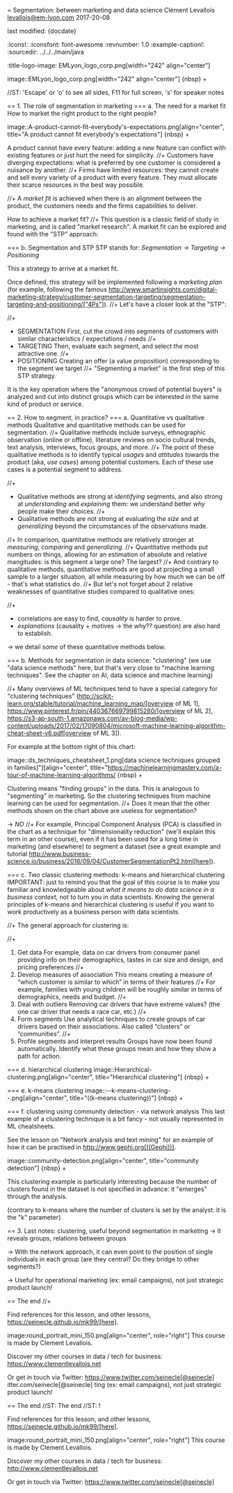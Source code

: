 = Segmentation: between marketing and data science
Clément Levallois <levallois@em-lyon.com>
2017-20-08

last modified: {docdate}

:icons!:
:iconsfont:   font-awesome
:revnumber: 1.0
:example-caption!:
:sourcedir: ../../../main/java

:title-logo-image: EMLyon_logo_corp.png[width="242" align="center"]

image::EMLyon_logo_corp.png[width="242" align="center"]
{nbsp} +

//ST: 'Escape' or 'o' to see all sides, F11 for full screen, 's' for speaker notes


== 1. The role of segmentation in marketing
=== a. The need for a market fit
How to market the right product to the right people?

image::A-product-cannot-fit-everybody's-expectations.png[align="center", title="A product cannot fit everybody's expectations"]
{nbsp} +

A product cannot have every feature: adding a new feature can conflict with existing features or just hurt the need for simplicity.
//+
Customers have diverging expectations: what is preferred by one customer is considered a nuisance by another.
//+
Firms have limited resources: they cannot create and sell every variety of a product with every feature. They must allocate their scarce resources in the best way possible.

//+
A *market fit* is achieved when there is an alignment between the product, the customers needs and the firms capabilities to deliver.

How to achieve a market fit?
//+
This question is a classic field of study in marketing, and is called "market research". A market fit can be explored and found with the "STP" approach:

=== b. Segmentation and STP
STP stands for: *Segmentation → Targeting → Positioning*

This a strategy to arrive at a market fit.

Once defined, this strategy will be implemented following a *marketing plan* (for example, following the famous http://www.smartinsights.com/digital-marketing-strategy/customer-segmentation-targeting/segmentation-targeting-and-positioning/["4Ps"]).
//+
Let's have a closer look at the "STP":

//+
- SEGMENTATION
First, cut the crowd into segments of customers with similar characteristics / expectations / needs
//+
- TARGETING
Then, evaluate each segment, and select the most attractive one.
//+
- POSITIONING
Creating an offer (a value proposition) corresponding to the segment we target
//+
"Segmenting a market" is the first step of this STP strategy.

It is the key operation where the "anonymous crowd of potential buyers" is analyzed and cut into distinct groups which can be interested in the same kind of product or service.

== 2. How to segment, in practice?
=== a. Quantitative vs qualitative methods
Qualitative and quantitative methods can be used for segmentation.
//+
Qualitative methods include surveys, ethnographic observation (online or offline), literature reviews on socio cultural trends, text analysis, interviews, focus groups, and more.
//+
The point of these qualitative methods is to identify typical *usages* and *attitudes* towards the product (aka, *use cases*) among potential customers.
Each of these use cases is a potential segment to address.

//+
- Qualitative methods are strong at *identifying* segments, and also strong at *understanding* and *explaining* them: we understand better *why* people make their choices.
//+
- Qualitative methods are not strong at evaluating the *size* and at *generalizing* beyond the circumstances of the observations made.

//+
In comparison, quantitative methods are relatively stronger at *measuring*, *comparing* and *generalizing*.
//+
Quantitative methods put numbers on things, allowing for an estimation of absolute and relative mangitudes: is this segment a large one? The largest?
//+
And contrary to qualitative methods, quantitative methods are good at projecting a small sample to a larger situation, all while measuring by how much we can be off - that's what statistics do.
//+
But let's not forget about 2 relative weaknesses of quantitative studies compared to qualitative ones:

//+
- correlations are easy to find, *causality* is harder to prove.
- *explanations* (causality + motives -> the why?? question) are also hard to establish.

-> we detail *some* of these quantitative methods below.


=== b. Methods for segmentation in data science: "clustering"
(we use "data science methods" here, but that's very close to "machine learning techniques". See the chapter on AI, data science and machine learning)

//+
Many overviews of ML techniques tend to have a special category for "clustering techniques" (http://scikit-learn.org/stable/tutorial/machine_learning_map/[overview of ML 1], https://www.pinterest.fr/pin/440367669799815280/[overview of ML 2], https://s3-ap-south-1.amazonaws.com/av-blog-media/wp-content/uploads/2017/02/17090804/microsoft-machine-learning-algorithm-cheat-sheet-v6.pdf[overview of ML 3]).

For example at the bottom right of this chart:

image::ds_techniques_cheatsheet_1.png[data science techniques grouped in families]"][align="center", title="https://machinelearningmastery.com/a-tour-of-machine-learning-algorithms/
{nbsp} +

Clustering means "finding groups" in the data. This is analogous to "segmenting" in marketing. So the clustering techniques from machine learning can be used for segmentation.
//+
Does it mean that the other methods shown on the chart above are useless for segmentation?

-> *NO*
//+
For example, Principal Component Analysis (PCA) is classified in the chart as a technique for "dimensionality reduction" (we'll explain this term in an other course), even if it has been used for a long time in marketing (and elsewhere) to segment a dataset (see a great example and tutorial http://www.business-science.io/business/2016/09/04/CustomerSegmentationPt2.html[here]).

=== c. Two classic clustering methods: k-means and hierarchical clustering
IMPORTANT: just to remind you that the goal of this course is to make you familiar and knowledgeable about *what it means to do data science in a business context*, not to turn you in data scientists. Knowing the general principles of k-means and hierarchical clustering is useful if you want to work productively as a business person with data scientists.

//+
The general approach for clustering is:

//+
1. Get data
For example, data on car drivers from consumer panel providing info on their demographics, tastes in car size and design, and pricing preferences
//+
2. Develop measures of association
This means creating a measure of “which customer is similar to which” in terms of their features
//+
For example, families with young children will be roughly similar in terms of demographics, needs and budget.
//+
3. Deal with outliers
Removing car drivers that have extreme values? (the one car driver that needs a race car, etc.)
//+
4. Form segments
Use analytical techniques to create groups of car drivers based on their associations. Also called “clusters” or “communities”.
//+
5. Profile segments and interpret results
Groups have now been found automatically. Identify what these groups mean and how they show a path for action.

=== d. hierarchical clustering
image::Hierarchical-clustering.png[align="center", title="Hierarchical clustering"]
{nbsp} +

=== e. k-means clustering
image::--k-means-clustering--.png[align="center", title="((k-means clustering))"]
{nbsp} +

=== f. clustering using community detection - via network analysis
This last example of a clustering technique is a bit fancy - not usually represented in ML cheatsheets.

See the lesson on "Network analysis and text mining" for an example of how it can be practised in http://www.gephi.org[((Gephi))].

image::community-detection.png[align="center", title="community detection"]
{nbsp} +

This clustering example is particularly interesting because the number of clusters found in the dataset is not specified in advance: it "emerges" through the analysis.

(contrary to k-means where the number of clusters is set by the analyst: it is the "k" parameter).

== 3. Last notes: clustering, useful beyond segmentation in marketing
-> It reveals groups, relations between groups

-> With the network approach, it can even point to the position of single individuals in each group (are they central? Do they bridge to other segments?)

-> Useful for operational marketing (ex: email campaigns), not just strategic product launch!

== The end
//+

Find references for this lesson, and other lessons, https://seinecle.github.io/mk99/[here].

image:round_portrait_mini_150.png[align="center", role="right"]
This course is made by Clement Levallois.

Discover my other courses in data / tech for business: https://www.clementlevallois.net

Or get in touch via Twitter: https://www.twitter.com/seinecle[@seinecle]
itter.com/seinecle[@seinecle]
ting (ex: email campaigns), not just strategic product launch!


== The end
//ST: The end
//ST: !

Find references for this lesson, and other lessons, https://seinecle.github.io/mk99/[here].

image:round_portrait_mini_150.png[align="center", role="right"]
This course is made by Clement Levallois.

Discover my other courses in data / tech for business: http://www.clementlevallois.net

Or get in touch via Twitter: https://www.twitter.com/seinecle[@seinecle]
